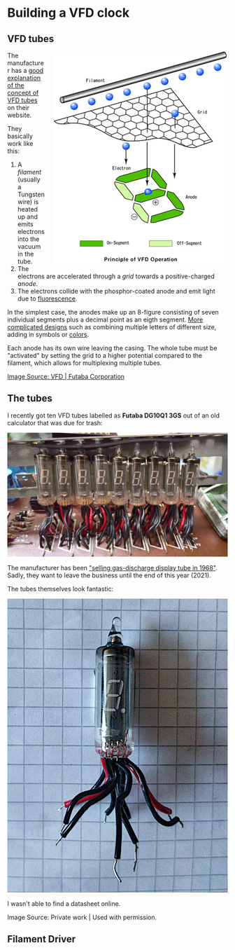# Building a VFD clock

## VFD tubes

<!--![Principle of VFD operation](./sources/futaba_concept.jpg)-->
<img align="right" width="398px" style="margin-left: 20px;" src="./sources/futaba_concept.jpg" />

The manufacturer has a [good explanation of the concept of VFD tubes](http://futaba.co.jp/en/display/vfd/index.html) on their website.

They basically work like this:
1. A *filament* (usually a Tungsten wire) is heated up and emits electrons into the vacuum in the tube.
2. The electrons are accelerated through a *grid* towards a positive-charged *anode*.
3. The electrons collide with the phosphor-coated anode and emit light due to [fluorescence](https://en.wikipedia.org/wiki/Fluorescence).

In the simplest case, the anodes make up an 8-figure consisting of seven individual segments plus a decimal point as an eigth segment.
[More complicated designs](http://futaba.co.jp/en/display/vfd/applications.html) such as combining multiple letters of different size, adding in symbols or [colors](https://en.wikipedia.org/wiki/Phosphorescence#Materials).

Each anode has its own wire leaving the casing.
The whole tube must be "activated" by setting the grid to a higher potential compared to the filament, which allows for multiplexing multiple tubes.

[Image Source: VFD | Futaba Corporation](http://futaba.co.jp/en/display/vfd/index.html)

## The tubes

I recently got ten VFD tubes labelled as **Futaba DG10Q1 3GS** out of an old calculator that was due for trash:

![The tubes installed in the calculator](./media/installation-00.webp)

The manufacturer has been ["selling gas-discharge display tube in 1968"](http://futaba.co.jp/en/files/notice_20200805.pdf). Sadly, they want to leave the business until the end of this year (2021).

The tubes themselves look fantastic:

![Frontview of the DG10Q1](./media/frontview-00.webp)

I wasn't able to find a datasheet online.

Image Source: Private work | Used with permission.

## Filament Driver
